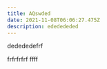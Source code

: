 ```yaml
---
title: AQswded
date: 2021-11-08T06:06:27.475Z
description: ededededed
---
```

dedededefrf


frfrfrfrf
ffff